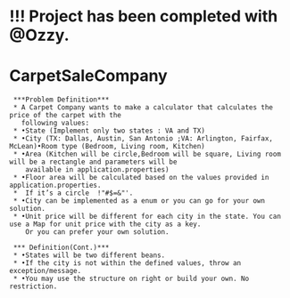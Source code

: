 # !!! Project has been completed with @Ozzy.
# CarpetSaleCompany


     ***Problem Definition***
     * A Carpet Company wants to make a calculator that calculates the price of the carpet with the
       following values:
     * •State (Implement only two states : VA and TX)
     * •City (TX: Dallas, Austin, San Antonio ;VA: Arlington, Fairfax, McLean)•Room type (Bedroom, Living room, Kitchen)
     * •Area (Kitchen will be circle,Bedroom will be square, Living room will be a rectangle and parameters will be
        available in application.properties)
     * •Floor area will be calculated based on the values provided in application.properties.
     *  If it’s a circle  !"#$=&"'.
     * •City can be implemented as a enum or you can go for your own solution.
     * •Unit price will be different for each city in the state. You can use a Map for unit price with the city as a key.
        Or you can prefer your own solution.

     *** Definition(Cont.)***
     * •States will be two different beans.
     * •If the city is not within the defined values, throw an exception/message.
     * •You may use the structure on right or build your own. No restriction.
    
